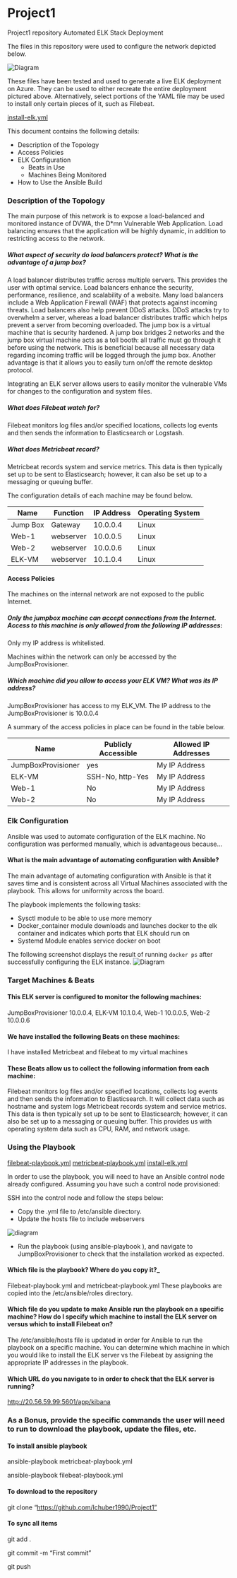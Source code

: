 # Project1
Project1 repository 
Automated ELK Stack Deployment

The files in this repository were used to configure the network depicted below.

![Diagram](https://github.com/lchuber1990/Project1/blob/main/Diagrams/Diagram.JPG)

These files have been tested and used to generate a live ELK deployment on Azure. They can be used to either recreate the entire deployment pictured above. Alternatively, select portions of the YAML file may be used to install only certain pieces of it, such as Filebeat.

[install-elk.yml](https://github.com/lchuber1990/Project1/blob/main/Ansible/install-elk.yml)


This document contains the following details:
- Description of the Topology
- Access Policies
- ELK Configuration
  - Beats in Use
  - Machines Being Monitored
- How to Use the Ansible Build

### Description of the Topology

The main purpose of this network is to expose a load-balanced and monitored instance of DVWA, the D*mn Vulnerable Web Application.
Load balancing ensures that the application will be highly dynamic, in addition to restricting access to the network.

##### What aspect of security do load balancers protect? What is the advantage of a jump box?  
A load balancer distributes traffic across multiple servers.  This provides the user with optimal service.  Load balancers enhance the security, performance, resilience, and scalability of a website.  Many load balancers include a Web Application Firewall (WAF) that protects against incoming threats.  Load balancers also help prevent DDoS attacks. DDoS attacks try to overwhelm a server, whereas a load balancer distributes traffic which helps prevent a server from becoming overloaded.
The jump box is a virtual machine that is security hardened.  A jump box bridges 2 networks and the jump box virtual machine acts as a toll booth: all traffic must go through it before using the network.  This is beneficial because all necessary data regarding incoming traffic will be logged through the jump box.  Another advantage is that it allows you to easily turn on/off the remote desktop protocol.

Integrating an ELK server allows users to easily monitor the vulnerable VMs for changes to the configuration and system files.

##### What does Filebeat watch for? 
Filebeat monitors log files and/or specified locations, collects log events and then sends the information to Elasticsearch or Logstash.  
##### What does Metricbeat record? 
Metricbeat records system and service metrics.  This data is then typically set up to be sent to Elasticsearch; however, it can also be set up to a messaging or queuing buffer.

The configuration details of each machine may be found below.

| Name     | Function  | IP Address | Operating System |
|----------|-----------|------------|------------------|
| Jump Box | Gateway   | 10.0.0.4   | Linux            |
| Web-1    | webserver | 10.0.0.5   | Linux            |
| Web-2    | webserver | 10.0.0.6   | Linux            |
| ELK-VM   | webserver | 10.1.0.4   | Linux            |

#### Access Policies
The machines on the internal network are not exposed to the public Internet.

##### Only the jumpbox machine can accept connections from the Internet. Access to this machine is only allowed from the following IP addresses:
Only my IP address is whitelisted.

Machines within the network can only be accessed by the JumpBoxProvisioner.

##### Which machine did you allow to access your ELK VM? What was its IP address? 
JumpBoxProvisioner has access to my ELK_VM. The IP address to the JumpBoxProvisioner is 10.0.0.4

A summary of the access policies in place can be found in the table below.

| Name               | Publicly Accessible | Allowed IP Addresses |
|--------------------|---------------------|----------------------|
| JumpBoxProvisioner | yes                 | My IP Address        |
| ELK-VM             | SSH-No, http-Yes    | My IP Address        |
| Web-1              | No                  | My IP Address        |
| Web-2              | No                  | My IP Address        |

### Elk Configuration

Ansible was used to automate configuration of the ELK machine. No configuration was performed manually, which is advantageous because...

#### What is the main advantage of automating configuration with Ansible?  
The main advantage of automating configuration with Ansible is that it saves time and is consistent across all Virtual Machines associated with the playbook.  This allows for uniformity across the board.

The playbook implements the following tasks:
- Sysctl module to be able to use more memory 
- Docker_container module downloads and launches docker to the elk container and indicates which ports that ELK should run on
- Systemd Module enables service docker on boot

The following screenshot displays the result of running `docker ps` after successfully configuring the ELK instance.
![Diagram](https://github.com/lchuber1990/Project1/blob/main/Images/elk%20vm%20docker%20running%20elk.JPG)

### Target Machines & Beats
#### This ELK server is configured to monitor the following machines:
JumpBoxProvisioner 10.0.0.4, ELK-VM 10.1.0.4, Web-1 10.0.0.5, Web-2 10.0.0.6

#### We have installed the following Beats on these machines:
I have installed Metricbeat and filebeat to my virtual machines

#### These Beats allow us to collect the following information from each machine:
Filebeat monitors log files and/or specified locations, collects log events and then sends the information to Elasticsearch.  It will collect data such as hostname and system logs
Metricbeat records system and service metrics.  This data is then typically set up to be sent to Elasticsearch; however, it can also be set up to a messaging or queuing buffer. This provides us with operating system data such as CPU, RAM, and network usage.


### Using the Playbook
[filebeat-playbook.yml](https://github.com/lchuber1990/Project1/blob/main/Ansible/filebeat-playbook.yml)
[metricbeat-playbook.yml](https://github.com/lchuber1990/Project1/blob/main/Ansible/metricbeat-playbook.yml)
[install-elk.yml](https://github.com/lchuber1990/Project1/blob/main/Ansible/install-elk.yml)


In order to use the playbook, you will need to have an Ansible control node already configured. Assuming you have such a control node provisioned:

SSH into the control node and follow the steps below:
- Copy the .yml file to /etc/ansible directory.
- Update the hosts file to include webservers

![diagram](https://github.com/lchuber1990/Project1/blob/main/Images/Host%20file%20update.JPG)

- Run the playbook (using ansible-playbook <file>), and navigate to JumpBoxProvisioner to check that the installation worked as expected.

#### Which file is the playbook? Where do you copy it?_
Filebeat-playbook.yml and metricbeat-playbook.yml  These playbooks are copied into the /etc/ansible/roles directory.

#### Which file do you update to make Ansible run the playbook on a specific machine? How do I specify which machine to install the ELK server on versus which to install Filebeat on?
The /etc/ansible/hosts file is updated in order for Ansible to run the playbook on a specific machine.  You can determine which machine in which you would like to install the ELK server vs the Filebeat by assigning the appropriate IP addresses in the playbook.

#### Which URL do you navigate to in order to check that the ELK server is running?
http://20.56.59.99:5601/app/kibana

### As a **Bonus**, provide the specific commands the user will need to run to download the playbook, update the files, etc.
#### To install ansible playbook
  
ansible-playbook metricbeat-playbook.yml

ansible-playbook filebeat-playbook.yml

#### To download to the repository

git clone “https://github.com/lchuber1990/Project1”

#### To sync all items

git add .

git commit -m “First commit”

git push
